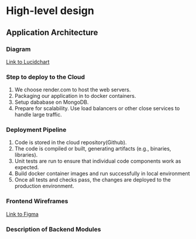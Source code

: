 # High-level design
## Application Architecture
### Diagram
[Link to Lucidchart](https://lucid.app/lucidchart/46d3f75f-e18d-434b-a764-33db2f0f6cc6/edit?view_items=uOSIrlZhB-Ub%2COETI-mDHDvcp%2CVFTIlm.skYEQ%2CiPSIY5i94E.N%2CEFTIn17EvMsk%2CE0SIV1gqAg.4%2C6WSIEUyOVW-~%2CuUSIzU8aqxHS%2CaGTIgjE.wFU-%2CnGTILsVdm3X1%2CrUSIGnVn_PLG%2CgFTICVsIFrp5%2CEGTIGg0ykW3C&invitationId=inv_1814f6ab-0de8-45a3-8abf-234cca2ee2c0)
### Step to deploy to the Cloud
  1. We choose render.com to host the web servers.
  2. Packaging our application in to docker containers.
  3. Setup dababase on MongoDB.
  4. Prepare for scalability. Use load balancers or other close services to handle large traffic.
### Deployment Pipeline
  1. Code is stored in the cloud repository(Github).
  2. The code is compiled or built, generating artifacts (e.g., binaries, libraries).
  3. Unit tests are run to ensure that individual code components work as expected.
  4. Build docker container images and run successfully in local environment
  5. Once all tests and checks pass, the changes are deployed to the production environment. 
### Frontend Wireframes
[Link to Figma](https://www.figma.com/file/x1LuRa2y4Wm83u2NRH9tiy/Untitled?type=design&node-id=0%3A1&mode=design&t=pX7MuVYy0nwR7qRI-1)
### Description of Backend Modules
